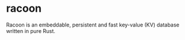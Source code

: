 # racoon

Racoon is an embeddable, persistent and fast key-value (KV) database written in pure Rust.
